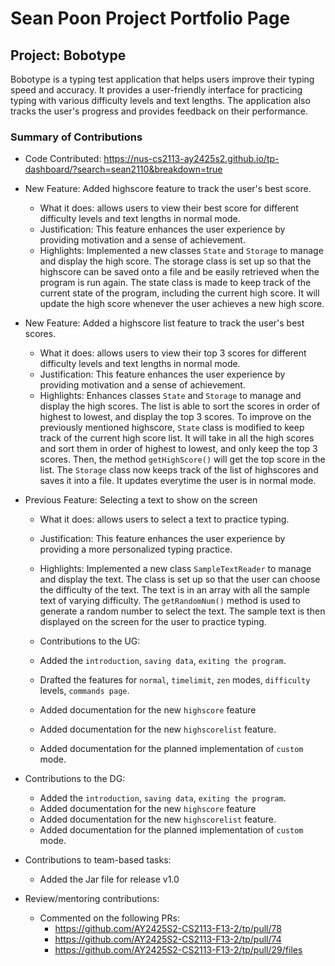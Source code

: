 # Sean Poon Project Portfolio Page

## Project: Bobotype

Bobotype is a typing test application that helps users improve their typing speed and accuracy. 
It provides a user-friendly interface for practicing typing with various difficulty levels and text lengths. 
The application also tracks the user's progress and provides feedback on their performance.

### Summary of Contributions
- Code Contributed: https://nus-cs2113-ay2425s2.github.io/tp-dashboard/?search=sean2110&breakdown=true

- New Feature: Added highscore feature to track the user's best score.
  - What it does: allows users to view their best score for different difficulty levels and text lengths in normal mode.
  - Justification: This feature enhances the user experience by providing motivation and a sense of achievement.
  - Highlights: Implemented a new classes `State` and `Storage` to manage and display the high score. The storage class 
  is set up so that the highscore can be saved onto a file and be easily retrieved when the program is run again. 
  The state class is made to keep track of the current state of the program, including the current high score. It will 
  update the high score whenever the user achieves a new high score.

- New Feature: Added a highscore list feature to track the user's best scores.
  - What it does: allows users to view their top 3 scores for different difficulty levels and text lengths
in normal mode.
  - Justification: This feature enhances the user experience by providing motivation and a sense of achievement.
  - Highlights: Enhances classes `State` and `Storage` to manage and display the high scores. The list is able to
  sort the scores in order of highest to lowest, and display the top 3 scores. To improve on the previously mentioned 
  highscore, `State` class is modified to keep track of the current high score list. 
  It will take in all the high scores and sort them in order of highest to lowest, and only keep the top 3 scores. 
  Then, the method `getHighScore()` will get the top score in the list. The `Storage` class now keeps track of the 
  list of highscores and saves it into a file. It updates everytime the user is in normal mode.

- Previous Feature: Selecting a text to show on the screen
  - What it does: allows users to select a text to practice typing.
  - Justification: This feature enhances the user experience by providing a more personalized typing practice.
  - Highlights: Implemented a new class `SampleTextReader` to manage and display the text. 
  The class is set up so that the user can choose the difficulty of the text. The text is in an array with all the 
  sample text of varying difficulty. The `getRandomNum()` method is used to generate a random number to select the text.
  The sample text is then displayed on the screen for the user to practice typing.

  - Contributions to the UG: 
  - Added the `introduction`, `saving data`, `exiting the program`.
  - Drafted the features for `normal`, `timelimit`, `zen` modes, `difficulty` levels, `commands page`.
  - Added documentation for the new `highscore` feature 
  - Added documentation for the new `highscorelist` feature.
  - Added documentation for the planned implementation of `custom` mode.

- Contributions to the DG:
  - Added the `introduction`, `saving data`, `exiting the program`.
  - Added documentation for the new `highscore` feature 
  - Added documentation for the new `highscorelist` feature.
  - Added documentation for the planned implementation of `custom` mode.
  
- Contributions to team-based tasks:
  - Added the Jar file for release v1.0

- Review/mentoring contributions:
  - Commented on the following PRs:
    - https://github.com/AY2425S2-CS2113-F13-2/tp/pull/78
    - https://github.com/AY2425S2-CS2113-F13-2/tp/pull/74
    - https://github.com/AY2425S2-CS2113-F13-2/tp/pull/29/files



